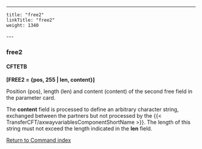 ---
    title: "free2"
    linkTitle: "free2"
    weight: 1340
---<span id="free2"></span>

### free2

#### CFTETB

****[FREE2 = {pos, 255 &#124; len,
content}]****

Position (pos), length (len) and content (content) of the second free
field in the parameter card.

The ****content**** field is processed
to define an arbitrary character string, exchanged between the partners
but not processed by the {{< TransferCFT/axwayvariablesComponentShortName  >}}. The length of this string
must not exceed the length indicated in the ****len****
field.

[Return to Command index](../../)
